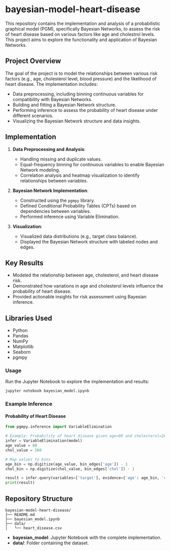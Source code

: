 # bayesian-model-heart-disease

This repository contains the implementation and analysis of a probabilistic graphical model (PGM), specifically Bayesian Networks, to assess the risk of heart disease based on various factors like age and cholestrol levels. This project aims to explore the functionality and application of Bayesian Networks.

## Project Overview
The goal of the project is to model the relationships between various risk factors (e.g., age, cholesterol level, blood pressure) and the likelihood of heart disease. The implementation includes:
- Data preprocessing, including binning continuous variables for compatibility with Bayesian Networks.
- Building and fitting a Bayesian Network structure.
- Performing inference to assess the probability of heart disease under different scenarios.
- Visualizing the Bayesian Network structure and data insights.

## Implementation 
1. **Data Preprocessing and Analysis**:
   - Handling missing and duplicate values.
   - Equal-frequency binning for continuous variables to enable Bayesian Network modeling.
   - Correlation analysis and heatmap visualization to identify relationships between variables.

2. **Bayesian Network Implementation**:
   - Constructed using the `pgmpy` library.
   - Defined Conditional Probability Tables (CPTs) based on dependencies between variables.
   - Performed inference using Variable Elimination.

3. **Visualization**:
   - Visualized data distributions (e.g., target class balance).
   - Displayed the Bayesian Network structure with labeled nodes and edges.

## Key Results
- Modeled the relationship between age, cholesterol, and heart disease risk.
- Demonstrated how variations in age and cholesterol levels influence the probability of heart disease.
- Provided actionable insights for risk assessment using Bayesian inference.

## Libraries Used
- Python
- Pandas
- NumPy
- Matplotlib
- Seaborn
- pgmpy

### Usage
Run the Jupyter Notebook to explore the implementation and results:
```bash
jupyter notebook bayesian_model.ipynb
```

### Example Inference
#### Probability of Heart Disease
```python
from pgmpy.inference import VariableElimination

# Example: Probability of heart disease given age=60 and cholesterol=260
infer = VariableElimination(model)
age_value = 60
chol_value = 260

# Map values to bins
age_bin = np.digitize(age_value, bin_edges['age']) - 1
chol_bin = np.digitize(chol_value, bin_edges['chol']) - 1

result = infer.query(variables=['target'], evidence={'age': age_bin, 'chol': chol_bin})
print(result)
```

## Repository Structure
```
bayesian-model-heart-disease/
├── README.md
├── bayesian_model.ipynb
├── data/
│   └── heart_disease.csv
```

- **bayesian_model**: Jupyter Notebook with the complete implementation.
- **data/**: Folder containing the dataset.
